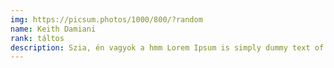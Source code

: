 ```yaml
---
img: https://picsum.photos/1000/800/?random
name: Keith Damiani
rank: táltos
description: Szia, én vagyok a hmm Lorem Ipsum is simply dummy text of the printing and typesetting industry. Lorem Ipsum has been the industry's standard dummy text ever since the 1500s, when an unknown printer took a galley of type and scrambled it to make a type specimen book. It has survived not only five centuries, but also the leap into electronic typesetting, remaining essentially unchanged.
---
```

